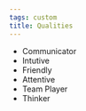```yaml
---
tags: custom
title: Qualities
---
```




* Communicator
* Intutive
* Friendly
* Attentive
* Team Player
* Thinker

